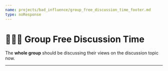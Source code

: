 ```yaml
---
name: projects/bad_influence/group_free_discussion_time_footer.md
type: noResponse
---
```


# 👤👤👤 Group Free Discussion Time

The **whole group** should be discussing their views on the discussion topic now.

---
